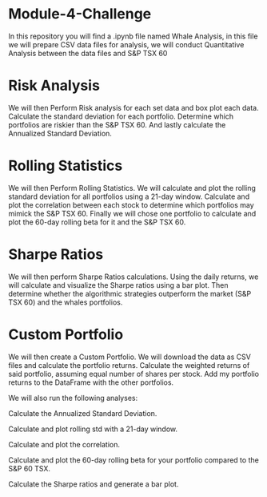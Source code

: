 # Module-4-Challenge

In this repository you will find a .ipynb file named Whale Analysis,
in this file we will prepare CSV data files for analysis,
we will conduct Quantitative Analysis between the data files and S&P TSX 60 

# Risk Analysis
We will then Perform Risk analysis for each set data and box plot each data.
Calculate the standard deviation for each portfolio.
Determine which portfolios are riskier than the S&P TSX 60.
And lastly calculate the Annualized Standard Deviation.

# Rolling Statistics
We will then Perform Rolling Statistics.
We will calculate and plot the rolling standard deviation for all portfolios using a 21-day window.
Calculate and plot the correlation between each stock to determine which portfolios may mimick the S&P TSX 60.
Finally we will chose one portfolio to calculate and plot the 60-day rolling beta for it and the S&P TSX 60.

# Sharpe Ratios 
We will then perform Sharpe Ratios calculations.
Using the daily returns, we will calculate and visualize the Sharpe ratios using a bar plot.
Then determine whether the algorithmic strategies outperform the market (S&P TSX 60) and the whales portfolios.

# Custom Portfolio 
We will then create a Custom Portfolio.
We will download the data as CSV files and calculate the portfolio returns.
Calculate the weighted returns of said portfolio, assuming equal number of shares per stock.
Add my portfolio returns to the DataFrame with the other portfolios.


We will also run the following analyses:

Calculate the Annualized Standard Deviation.

Calculate and plot rolling std with a 21-day window.

Calculate and plot the correlation.

Calculate and plot the 60-day rolling beta for your portfolio compared to the S&P 60 TSX.

Calculate the Sharpe ratios and generate a bar plot.




